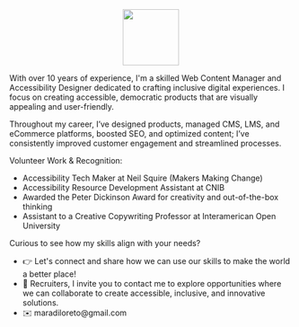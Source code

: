 <div id="header" align="center">
  <img src="https://media.giphy.com/media/M9gbBd9nbDrOTu1Mqx/giphy.gif" width="100"/>
</div>

With over 10 years of experience, I'm a skilled Web Content Manager and Accessibility Designer dedicated to crafting inclusive digital experiences. I focus on creating accessible, democratic products that are visually appealing and user-friendly.

Throughout my career, I’ve designed products, managed CMS, LMS, and eCommerce platforms, boosted SEO, and optimized content; I’ve consistently improved customer engagement and streamlined processes.

Volunteer Work & Recognition:
<ul>
  <li>Accessibility Tech Maker at Neil Squire (Makers Making Change)</li>
  <li>Accessibility Resource Development Assistant at CNIB</li>
  <li>Awarded the Peter Dickinson Award for creativity and out-of-the-box thinking</li>
  <li>Assistant to a Creative Copywriting Professor at Interamerican Open University</li>
</ul>

Curious to see how my skills align with your needs? 
<ul>
  <li>👉 Let's connect and share how we can use our skills to make the world a better place!</li>
  <li>🤝 Recruiters, I invite you to contact me to explore opportunities where we can collaborate to create accessible, inclusive, and innovative solutions.</li>
  <li>✉️ maradiloreto@gmail.com</li>
</ul>


<!--
**adgentinian/adgentinian** is a ✨ _special_ ✨ repository because its `README.md` (this file) appears on your GitHub profile.

Here are some ideas to get you started:

- 🔭 I’m currently working on ...
- 🌱 I’m currently learning ...
- 🤔 I’m looking for help with ...
- 💬 Ask me about ...
- 📫 How to reach me: ...
- 😄 Pronouns: ...
- ⚡ Fun fact: ...
-->
